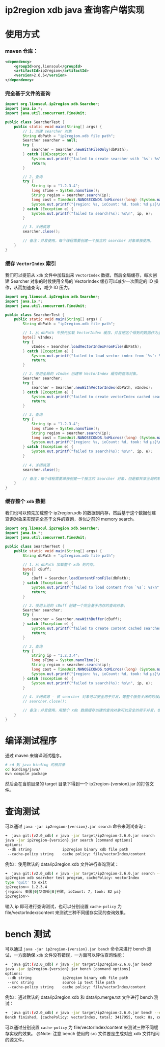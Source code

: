 # ip2region xdb java 查询客户端实现

# 使用方式

### maven 仓库：
```xml
<dependency>
    <groupId>org.lionsoul</groupId>
    <artifactId>ip2region</artifactId>
    <version>2.6.5</version>
</dependency>
```

### 完全基于文件的查询

```java
import org.lionsoul.ip2region.xdb.Searcher;
import java.io.*;
import java.util.concurrent.TimeUnit;

public class SearcherTest {
    public static void main(String[] args) {
        // 1、创建 searcher 对象
        String dbPath = "ip2region.xdb file path";
        Searcher searcher = null;
        try {
            searcher = Searcher.newWithFileOnly(dbPath);
        } catch (IOException e) {
            System.out.printf("failed to create searcher with `%s`: %s\n", dbPath, e);
            return;
        }

        // 2、查询
        try {
            String ip = "1.2.3.4";
            long sTime = System.nanoTime();
            String region = searcher.search(ip);
            long cost = TimeUnit.NANOSECONDS.toMicros((long) (System.nanoTime() - sTime));
            System.out.printf("{region: %s, ioCount: %d, took: %d μs}\n", region, searcher.getIOCount(), cost);
        } catch (Exception e) {
            System.out.printf("failed to search(%s): %s\n", ip, e);
        }

        // 3、关闭资源
        searcher.close();
        
        // 备注：并发使用，每个线程需要创建一个独立的 searcher 对象单独使用。
    }
}
```

### 缓存 `VectorIndex` 索引

我们可以提前从 `xdb` 文件中加载出来 `VectorIndex` 数据，然后全局缓存，每次创建 Searcher 对象的时候使用全局的 VectorIndex 缓存可以减少一次固定的 IO 操作，从而加速查询，减少 IO 压力。
```java
import org.lionsoul.ip2region.xdb.Searcher;
import java.io.*;
import java.util.concurrent.TimeUnit;

public class SearcherTest {
    public static void main(String[] args) {
        String dbPath = "ip2region.xdb file path";

        // 1、从 dbPath 中预先加载 VectorIndex 缓存，并且把这个得到的数据作为全局变量，后续反复使用。
        byte[] vIndex;
        try {
            vIndex = Searcher.loadVectorIndexFromFile(dbPath);
        } catch (Exception e) {
            System.out.printf("failed to load vector index from `%s`: %s\n", dbPath, e);
            return;
        }

        // 2、使用全局的 vIndex 创建带 VectorIndex 缓存的查询对象。
        Searcher searcher;
        try {
            searcher = Searcher.newWithVectorIndex(dbPath, vIndex);
        } catch (Exception e) {
            System.out.printf("failed to create vectorIndex cached searcher with `%s`: %s\n", dbPath, e);
            return;
        }

        // 3、查询
        try {
            String ip = "1.2.3.4";
            long sTime = System.nanoTime();
            String region = searcher.search(ip);
            long cost = TimeUnit.NANOSECONDS.toMicros((long) (System.nanoTime() - sTime));
            System.out.printf("{region: %s, ioCount: %d, took: %d μs}\n", region, searcher.getIOCount(), cost);
        } catch (Exception e) {
            System.out.printf("failed to search(%s): %s\n", ip, e);
        }
        
        // 4、关闭资源
        searcher.close();

        // 备注：每个线程需要单独创建一个独立的 Searcher 对象，但是都共享全局的制度 vIndex 缓存。
    }
}
```

### 缓存整个 `xdb` 数据

我们也可以预先加载整个 ip2region.xdb 的数据到内存，然后基于这个数据创建查询对象来实现完全基于文件的查询，类似之前的 memory search。
```java
import org.lionsoul.ip2region.xdb.Searcher;
import java.io.*;
import java.util.concurrent.TimeUnit;

public class SearcherTest {
    public static void main(String[] args) {
        String dbPath = "ip2region.xdb file path";

        // 1、从 dbPath 加载整个 xdb 到内存。
        byte[] cBuff;
        try {
            cBuff = Searcher.loadContentFromFile(dbPath);
        } catch (Exception e) {
            System.out.printf("failed to load content from `%s`: %s\n", dbPath, e);
            return;
        }

        // 2、使用上述的 cBuff 创建一个完全基于内存的查询对象。
        Searcher searcher;
        try {
            searcher = Searcher.newWithBuffer(cBuff);
        } catch (Exception e) {
            System.out.printf("failed to create content cached searcher: %s\n", e);
            return;
        }

        // 3、查询
        try {
            String ip = "1.2.3.4";
            long sTime = System.nanoTime();
            String region = searcher.search(ip);
            long cost = TimeUnit.NANOSECONDS.toMicros((long) (System.nanoTime() - sTime));
            System.out.printf("{region: %s, ioCount: %d, took: %d μs}\n", region, searcher.getIOCount(), cost);
        } catch (Exception e) {
            System.out.printf("failed to search(%s): %s\n", ip, e);
        }
        
        // 4、关闭资源 - 该 searcher 对象可以安全用于并发，等整个服务关闭的时候再关闭 searcher
        // searcher.close();

        // 备注：并发使用，用整个 xdb 数据缓存创建的查询对象可以安全的用于并发，也就是你可以把这个 searcher 对象做成全局对象去跨线程访问。
    }
}
```


# 编译测试程序

通过 maven 来编译测试程序。
```bash
# cd 到 java binding 的根目录
cd binding/java/
mvn compile package
```

然后会在当前目录的 target 目录下得到一个 ip2region-{version}.jar 的打包文件。



# 查询测试

可以通过 `java -jar ip2region-{version}.jar search` 命令来测试查询：
```bash
➜  java git:(v2.0_xdb) ✗ java -jar target/ip2region-2.6.0.jar search
java -jar ip2region-{version}.jar search [command options]
options:
 --db string              ip2region binary xdb file path
 --cache-policy string    cache policy: file/vectorIndex/content
```

例如：使用默认的 data/ip2region.xdb 文件进行查询测试：
```bash
➜  java git:(v2.0_xdb) ✗ java -jar target/ip2region-2.6.0.jar search --db=../../data/ip2region.xdb
ip2region xdb searcher test program, cachePolicy: vectorIndex
type 'quit' to exit
ip2region>> 1.2.3.4
{region: 美国|0|华盛顿|0|谷歌, ioCount: 7, took: 82 μs}
ip2region>>
```

输入 ip 即可进行查询测试，也可以分别设置 `cache-policy` 为 file/vectorIndex/content 来测试三种不同缓存实现的查询效果。


# bench 测试

可以通过 `java -jar ip2region-{version}.jar bench` 命令来进行 bench 测试，一方面确保 `xdb` 文件没有错误，一方面可以评估查询性能：
```bash
➜  java git:(v2.0_xdb) ✗ java -jar target/ip2region-2.6.0.jar bench
java -jar ip2region-{version}.jar bench [command options]
options:
 --db string              ip2region binary xdb file path
 --src string             source ip text file path
 --cache-policy string    cache policy: file/vectorIndex/content
```

例如：通过默认的 data/ip2region.xdb 和 data/ip.merge.txt 文件进行 bench 测试：
```bash
➜  java git:(v2.0_xdb) ✗ java -jar target/ip2region-2.6.0.jar bench --db=../../data/ip2region.xdb --src=../../data/ip.merge.txt
Bench finished, {cachePolicy: vectorIndex, total: 3417955, took: 8s, cost: 2 μs/op}
```

可以通过分别设置 `cache-policy` 为 file/vectorIndex/content 来测试三种不同缓存实现的效果。
@Note: 注意 bench 使用的 src 文件要是生成对应 xdb 文件相同的源文件。
